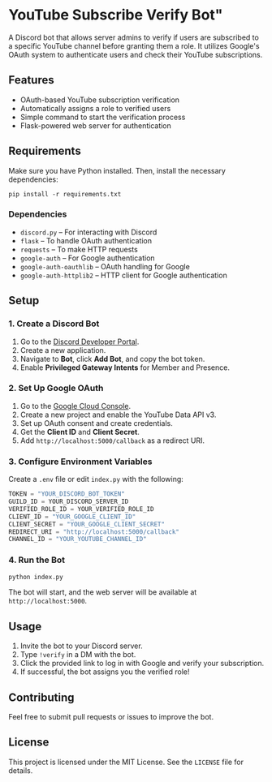 # YouTube Subscribe Verify Bot"

A Discord bot that allows server admins to verify if users are subscribed to a specific YouTube channel before granting them a role. It utilizes Google's OAuth system to authenticate users and check their YouTube subscriptions.

## Features
- OAuth-based YouTube subscription verification
- Automatically assigns a role to verified users
- Simple command to start the verification process
- Flask-powered web server for authentication

## Requirements
Make sure you have Python installed. Then, install the necessary dependencies:

```
pip install -r requirements.txt
```

### Dependencies
- `discord.py` – For interacting with Discord
- `flask` – To handle OAuth authentication
- `requests` – To make HTTP requests
- `google-auth` – For Google authentication
- `google-auth-oauthlib` – OAuth handling for Google
- `google-auth-httplib2` – HTTP client for Google authentication

## Setup
### 1. Create a Discord Bot
1. Go to the [Discord Developer Portal](https://discord.com/developers/applications).
2. Create a new application.
3. Navigate to **Bot**, click **Add Bot**, and copy the bot token.
4. Enable **Privileged Gateway Intents** for Member and Presence.

### 2. Set Up Google OAuth
1. Go to the [Google Cloud Console](https://console.cloud.google.com/).
2. Create a new project and enable the YouTube Data API v3.
3. Set up OAuth consent and create credentials.
4. Get the **Client ID** and **Client Secret**.
5. Add `http://localhost:5000/callback` as a redirect URI.

### 3. Configure Environment Variables
Create a `.env` file or edit `index.py` with the following:

```python
TOKEN = "YOUR_DISCORD_BOT_TOKEN"
GUILD_ID = YOUR_DISCORD_SERVER_ID
VERIFIED_ROLE_ID = YOUR_VERIFIED_ROLE_ID
CLIENT_ID = "YOUR_GOOGLE_CLIENT_ID"
CLIENT_SECRET = "YOUR_GOOGLE_CLIENT_SECRET"
REDIRECT_URI = "http://localhost:5000/callback"
CHANNEL_ID = "YOUR_YOUTUBE_CHANNEL_ID"
```

### 4. Run the Bot
```bash
python index.py
```

The bot will start, and the web server will be available at `http://localhost:5000`.

## Usage
1. Invite the bot to your Discord server.
2. Type `!verify` in a DM with the bot.
3. Click the provided link to log in with Google and verify your subscription.
4. If successful, the bot assigns you the verified role!

## Contributing
Feel free to submit pull requests or issues to improve the bot.

## License
This project is licensed under the MIT License. See the `LICENSE` file for details.
